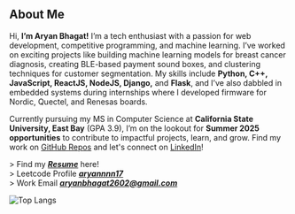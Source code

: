   <h2>About Me</h2>
  <p>
    Hi, <strong>I’m Aryan Bhagat!</strong> I’m a tech enthusiast with a passion for web development, competitive programming, and machine learning. 
    I’ve worked on exciting projects like building machine learning models for breast cancer diagnosis, creating BLE-based payment 
    sound boxes, and clustering techniques for customer segmentation. My skills include <strong>Python, C++, JavaScript, ReactJS, NodeJS, Django,</strong> 
    and <strong>Flask</strong>, and I’ve also dabbled in embedded systems during internships where I developed firmware for 
    Nordic, Quectel, and Renesas boards.
  </p>
  <p>
    Currently pursuing my MS in Computer Science at <strong>California State University, East Bay</strong> (GPA 3.9), I’m on the lookout 
    for <strong>Summer 2025 opportunities</strong> to contribute to impactful projects, learn, and grow. Find my work on 
    <a href="https://github.com/aryannnn17" target="_blank">GitHub Repos</a> and let's connect on <a href="https://linkedin.com/in/aryanbhagat" target="_blank">LinkedIn</a>!
  </p>


<!--<div> > Currently Pursuing Master of Science in Computer Science @California State University, East Bay </div> -->
<div> > Find my <i><strong><a href ="https://drive.google.com/file/d/1ryjvZRK9lhX0WmEXuCyN8RrtWJQS-yi8/view?usp=sharing">Resume</a></strong></i> here!</div>
<!--<div> > Connect on LinkedIn => <i><strong><a href ="https://www.linkedin.com/in/aryanbhagat/">aryanbhagat</a></strong></i></div>-->
<div> > Leetcode Profile <i><strong><a href ="https://leetcode.com/u/aryannnn17/">aryannnn17</a></strong></i></div>
<div> > Work Email <i><strong><a href ="mailto:aryanbhagat2602@gmail.com">aryanbhagat2602@gmail.com</a></strong></i></div>

![Top Langs](https://github-readme-stats.vercel.app/api/top-langs/?username=aryannnn17&theme=transparent&hide_border=true&langs_count=20&layout=compact&card_height=500px&card_width=500px&exclude_repo=Projects)
<!--![GitHub stats](https://github-readme-stats.vercel.app/api?username=aryannnn17&show_icons=true&theme=transparent&hide_border=true&custom_title=Stats&rank_icon=github&include_all_commits=true&hide=contribs,prs,stars,issues&card_width=150px)
</div>
